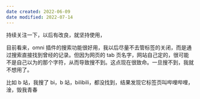 ```yaml
---
date created: 2022-06-09
date modified: 2022-07-14
---
```


			

持续关注一下，以后有改良，就坚持使用，

目前看来，omni 插件的搜索功能很好用，我以后尽量不去管标签的关闭，而是通过搜索直接找到曾经的记录。但因为网页的 tab 页名字，网站自己定的，很可能不是自己以为的那个字符，从而导致搜不到。这点现在很致命。一旦搜不到，我就不想用了。

比如 b 站，我搜了 bi，b 站，bilibili，都没找到，结果发现它标签页叫哔哩哔哩，淦，毁我青春

